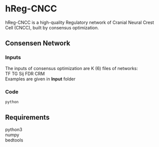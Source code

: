 # hReg-CNCC
hReg-CNCC is a high-quality Regulatory network of Cranial Neural Crest Cell (CNCC), built by consensus optimization.<br>

## Consensen Network
### Inputs
The inputs of consensus optimization are K (6) files of networks:<br>
TF  TG  Sij FDR CRM<br>
Examples are given in **Input** folder
### Code
```bash
python 
```
## Requirements
python3 <br>
numpy <br>
bedtools <br>
